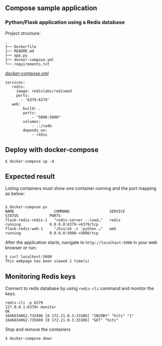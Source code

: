 ## Compose sample application

### Python/Flask application using a Redis database

Project structure:

```
.
├── Dockerfile
├── README.md
├── app.py
├── docker-compose.yml
└── requirements.txt
```

[_docker-compose.yml_](docker-compose.yml)

```
services:
   redis: 
     image: redislabs/redismod
     ports:
       - '6379:6379' 
   web:
        build: .
        ports:
            - "5000:5000"
        volumes:
            - .:/code
        depends_on:
            - redis
```

## Deploy with docker-compose

```
$ docker-compose up -d
```

## Expected result

Listing containers must show one container running and the port mapping as below:
```

$ docker-compose ps
NAME                  COMMAND                  SERVICE             STATUS              PORTS
flask-redis-redis-1   "redis-server --load…"   redis               running             0.0.0.0:6379->6379/tcp
flask-redis-web-1     "/bin/sh -c 'python …"   web                 running             0.0.0.0:5000->5000/tcp
```

After the application starts, navigate to `http://localhost:5000` in your web browser or run:
```
$ curl localhost:5000
This webpage has been viewed 2 time(s)
```

## Monitoring Redis keys

Connect to redis database by using ```redis-cli``` command and monitor the keys.
```
redis-cli -p 6379
127.0.0.1:6379> monitor
OK
1646634062.732496 [0 172.21.0.3:33106] "INCRBY" "hits" "1"
1646634062.735669 [0 172.21.0.3:33106] "GET" "hits"
```


Stop and remove the containers
```
$ docker-compose down
```
